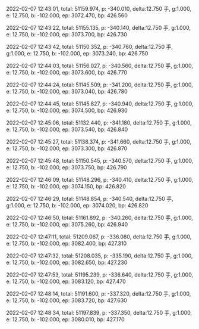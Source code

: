 2022-02-07 12:43:01, total: 51159.974, p: -340.010, delta:12.750 手, g:1.000, e: 12.750, b: -102.000, ep: 3072.470, bp: 426.560

2022-02-07 12:43:22, total: 51155.135, p: -340.140, delta:12.750 手, g:1.000, e: 12.750, b: -102.000, ep: 3073.700, bp: 426.730

2022-02-07 12:43:42, total: 51150.352, p: -340.760, delta:12.750 手, g:1.000, e: 12.750, b: -102.000, ep: 3073.240, bp: 426.750

2022-02-07 12:44:03, total: 51156.027, p: -340.560, delta:12.750 手, g:1.000, e: 12.750, b: -102.000, ep: 3073.600, bp: 426.770

2022-02-07 12:44:24, total: 51145.509, p: -341.200, delta:12.750 手, g:1.000, e: 12.750, b: -102.000, ep: 3073.040, bp: 426.780

2022-02-07 12:44:45, total: 51145.827, p: -340.940, delta:12.750 手, g:1.000, e: 12.750, b: -102.000, ep: 3074.500, bp: 426.930

2022-02-07 12:45:06, total: 51132.440, p: -341.180, delta:12.750 手, g:1.000, e: 12.750, b: -102.000, ep: 3073.540, bp: 426.840

2022-02-07 12:45:27, total: 51138.374, p: -341.660, delta:12.750 手, g:1.000, e: 12.750, b: -102.000, ep: 3073.300, bp: 426.870

2022-02-07 12:45:48, total: 51150.545, p: -340.570, delta:12.750 手, g:1.000, e: 12.750, b: -102.000, ep: 3073.750, bp: 426.790

2022-02-07 12:46:09, total: 51148.296, p: -340.410, delta:12.750 手, g:1.000, e: 12.750, b: -102.000, ep: 3074.150, bp: 426.820

2022-02-07 12:46:29, total: 51148.854, p: -340.540, delta:12.750 手, g:1.000, e: 12.750, b: -102.000, ep: 3074.020, bp: 426.820

2022-02-07 12:46:50, total: 51161.892, p: -340.260, delta:12.750 手, g:1.000, e: 12.750, b: -102.000, ep: 3075.260, bp: 426.940

2022-02-07 12:47:11, total: 51209.067, p: -336.080, delta:12.750 手, g:1.000, e: 12.750, b: -102.000, ep: 3082.400, bp: 427.310

2022-02-07 12:47:32, total: 51208.035, p: -335.190, delta:12.750 手, g:1.000, e: 12.750, b: -102.000, ep: 3082.650, bp: 427.230

2022-02-07 12:47:53, total: 51195.239, p: -336.640, delta:12.750 手, g:1.000, e: 12.750, b: -102.000, ep: 3083.120, bp: 427.470

2022-02-07 12:48:14, total: 51191.600, p: -337.320, delta:12.750 手, g:1.000, e: 12.750, b: -102.000, ep: 3083.720, bp: 427.630

2022-02-07 12:48:34, total: 51197.839, p: -337.350, delta:12.750 手, g:1.000, e: 12.750, b: -102.000, ep: 3080.010, bp: 427.170